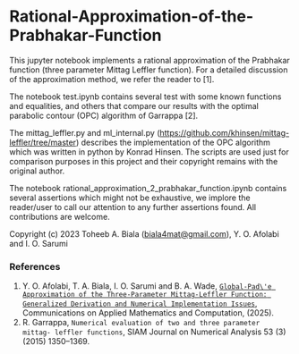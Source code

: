 # Rational-Approximation-of-the-Prabhakar-Function

This jupyter notebook implements a rational approximation of the Prabhakar function (three parameter Mittag Leffler function). For a detailed discussion of the approximation method, we refer the reader to [1].

The notebook test.ipynb contains several test with some known functions and equalities, and others that compare our results with the optimal parabolic contour (OPC) algorithm of Garrappa [2].  

The mittag_leffler.py and ml_internal.py (<https://github.com/khinsen/mittag-leffler/tree/master>) describes the implementation of the OPC algorithm which was written in python by Konrad Hinsen. The scripts are used just for comparison purposes in this project and their copyright remains with the original author.

The notebook rational_approximation_2_prabhakar_function.ipynb contains several assertions which might not be exhaustive, we implore the reader/user to call  our attention to any further assertions found. All contributions are welcome. 


Copyright (c) 2023 Toheeb A. Biala (biala4mat@gmail.com), Y. O. Afolabi and I. O. Sarumi 


### References
1. Y. O. Afolabi, T. A. Biala, I. O. Sarumi and B. A. Wade, [`Global-Pad\'e Approximation of the Three-Parameter Mittag-Leffler Function: Generalized Derivation and Numerical Implementation Issues`](#https://link.springer.com/article/10.1007/s42967-024-00472-0?utm_source=rct_congratemailt&utm_medium=email&utm_campaign=nonoa_20250220&utm_content=10.1007%2Fs42967-024-00472-0), Communications on Applied Mathematics and Computation, (2025).
2. R. Garrappa, `Numerical evaluation of two and three parameter mittag- leffler functions`, SIAM Journal on Numerical Analysis 53 (3) (2015) 1350–1369.

